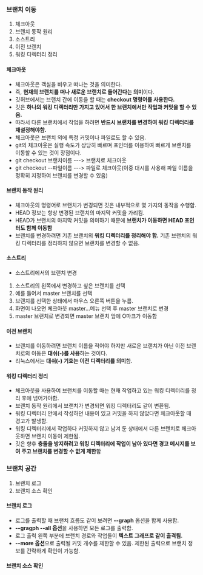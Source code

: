 ### 브랜치 이동


1. 체크아웃
2. 브랜치 동작 원리
3. 소스트리
4. 이전 브랜치
5. 워킹 디렉터리 정리

#### 체크아웃
- 체크아웃은 객실을 비우고 떠나는 것을 의미한다.
- 즉, **현재의 브랜치를 떠나 새로운 브랜치로 들어간다는 의미**이다.
- 깃허브에서는 브랜치 간에 이동을 할 때는 **checkout 명령어를 사용한다.**
- 깃은 **하나의 워킹 디렉터리만 가지고 있어서 한 브랜치에서만 작업과 커밋을 할 수 있음.**
- 따라서 다른 브랜치에서 작업을 하려면 **반드시 브랜치를 변경하여 워킹 디렉터리를 재설정해야함.**
- 체크아웃은 브랜치 외에 특정 커밋이나 파일로도 할 수 있음.
- git의 체크아웃은 실행 속도가 상당히 빠르며 포인터를 이용하여 빠르게 브랜치를 이동할 수 있는 것이 장점이다.
- git checkout 브랜치이름    ---> 브랜치로 체크아웃
- git checkout --파일이름    ---> 파일로 체크아웃(이중 대시를 사용해 파일 이름을 정확히 지정하여 브랜치를 변경할 수 있음)

#### 브랜치 동작 원리
- 체크아웃의 명령어로 브랜치가 변경되면 깃은 내부적으로 몇 가지의 동작을 수행함.
- HEAD 정보는 항상 변경된 브랜치의 마지막 커밋을 가리킴.
- HEAD가 브랜치의 마지막 커밋을 의미하기 때문에 **브랜치가 이동하면 HEAD 포인터도 함께 이동함**
- 브랜치를 변경하려면 기존 브랜치의 **워킹 디렉터리를 정리해야 함.** 기존 브랜치의 워킹 디렉터리를 정리하지 않으면
브랜치를 변경할 수 없음.


#### 소스트리
- 소스트리에서의 브랜치 변경
1. 소스트리의 왼쪽에서 변경하고 싶은 브랜치를 선택
2. 예를 들어서 master 브랜치를 선택
3. 브랜치를 선택한 상태에서 마우스 오른쪽 버튼을 누름.
4. 화면이 나오면 체크아웃 master...메뉴 선택 후 master 브랜치로 변경
5. master 브랜치로 변경되면 master 브랜치 앞에 O마크가 이동함

#### 이전 브랜치
- 브랜치를 이동하려면 브랜치 이름을 적어야 하지만 새로운 브랜치가 아닌 이전 브랜치로의 이동은 **대쉬(-)를 사용**하는 것이다.
- 리눅스에서는 **대쉬(-) 기호는 이전 디렉터리를 의미**함. 


#### 워킹 디렉터리 정리
- 체크아웃을 사용하여 브랜치를 이동할 때는 현재 작업하고 있는 워킹 디렉터리를 정리 후에 넘어가야함.
- 브랜치 동작 원리에서 브랜치가 변경되면 워킹 디렉터리도 같이 변환됨.
- 워킹 디렉터리 안에서 작성하던 내용이 있고 커밋을 하지 않았다면 체크아웃할 때 경고가 발생함.
- 워킹 디렉터리에서 작업하다 커밋하지 않고 남겨 둔 상태에서 다른 브랜치로 체크아웃하면 브랜치 이동이 제한됨.
- 깃은 향후 **충돌을 방지하려고 워킹 디렉터리에 작업이 남아 있다면 경고 메시지를 보여 주고 브랜치를 변경할 수 없게 제한**함

### 브랜치 공간

1. 브랜치 로그
2. 브랜치 소스 확인

#### 브랜치 로그
- 로그를 출력할 때 브랜치 흐름도 같이 보려면 **--graph** 옵션을 함께 사용함.
- **--gragph --all 옵션**을 사용하면 모든 로그를 출력함.
- 로그 출력 왼쪽 부분에 브랜치 경로와 작업들이 **텍스트 그래프로 같이 출격됨.**
- **--more 옵션**으로 출력될 커밋 개수를 제한할 수 있음. 제한된 출력으로 브랜치 정보를 간략하게 확인이 가능함.

#### 브랜치 소스 확인

